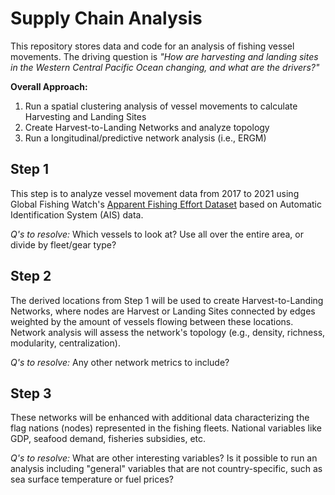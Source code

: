 # Supply Chain Analysis

This repository stores data and code for an analysis of fishing vessel movements. The driving question is *"How are harvesting and landing sites in the Western Central Pacific Ocean changing, and what are the drivers?"*

**Overall Approach:**
1. Run a spatial clustering analysis of vessel movements to calculate Harvesting and Landing Sites
2. Create Harvest-to-Landing Networks and analyze topology 
3. Run a longitudinal/predictive network analysis (i.e., ERGM)

## Step 1
This step is to analyze vessel movement data from 2017 to 2021 using Global Fishing Watch's [Apparent Fishing Effort Dataset](https://globalfishingwatch.org/dataset-and-code-fishing-effort/) based on Automatic Identification System (AIS) data.

*Q's to resolve:* Which vessels to look at? Use all over the entire area, or divide by fleet/gear type?

## Step 2
The derived locations from Step 1 will be used to create Harvest-to-Landing Networks, where nodes are Harvest or Landing Sites connected by edges weighted by the amount of vessels flowing between these locations. Network analysis will assess the network's topology (e.g., density, richness, modularity, centralization).

*Q's to resolve:* Any other network metrics to include?

## Step 3
These networks will be enhanced with additional data characterizing the flag nations (nodes) represented in the fishing fleets. National variables like GDP, seafood demand, fisheries subsidies, etc.

*Q's to resolve:* What are other interesting variables? Is it possible to run an analysis including "general" variables that are not country-specific, such as sea surface temperature or fuel prices?
